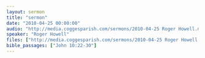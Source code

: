 ```yaml
---
layout: sermon
title: "sermon"
date: "2010-04-25 00:00:00"
audio: "http://media.coggesparish.com/sermons/2010-04-25 Roger Howell.mp3"
speaker: "Roger Howell"
files: ["http://media.coggesparish.com/sermons/2010-04-25 Roger Howell.pdf"]
bible_passages: ["John 10:22-30"]
---
```

